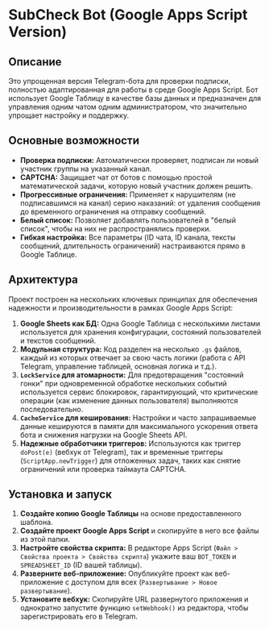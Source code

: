 # SubCheck Bot (Google Apps Script Version)

## Описание

Это упрощенная версия Telegram-бота для проверки подписки, полностью адаптированная для работы в среде Google Apps Script. Бот использует Google Таблицу в качестве базы данных и предназначен для управления одним чатом одним администратором, что значительно упрощает настройку и поддержку.

## Основные возможности

*   **Проверка подписки:** Автоматически проверяет, подписан ли новый участник группы на указанный канал.
*   **CAPTCHA:** Защищает чат от ботов с помощью простой математической задачи, которую новый участник должен решить.
*   **Прогрессивные ограничения:** Применяет к нарушителям (не подписавшимся на канал) серию наказаний: от удаления сообщения до временного ограничения на отправку сообщений.
*   **Белый список:** Позволяет добавлять пользователей в "белый список", чтобы на них не распространялись проверки.
*   **Гибкая настройка:** Все параметры (ID чата, ID канала, тексты сообщений, длительность ограничений) настраиваются прямо в Google Таблице.

## Архитектура

Проект построен на нескольких ключевых принципах для обеспечения надежности и производительности в рамках Google Apps Script:

1.  **Google Sheets как БД:** Одна Google Таблица с несколькими листами используется для хранения конфигурации, состояний пользователей и текстов сообщений.
2.  **Модульная структура:** Код разделен на несколько `.gs` файлов, каждый из которых отвечает за свою часть логики (работа с API Telegram, управление таблицей, основная логика и т.д.).
3.  **`LockService` для атомарности:** Для предотвращения "состояний гонки" при одновременной обработке нескольких событий используется сервис блокировок, гарантирующий, что критические операции (как изменение данных пользователя) выполняются последовательно.
4.  **`CacheService` для кеширования:** Настройки и часто запрашиваемые данные кешируются в памяти для максимального ускорения ответа бота и снижения нагрузки на Google Sheets API.
5.  **Надежные обработчики триггеров:** Используются как триггер `doPost(e)` (вебхук от Telegram), так и временные триггеры (`ScriptApp.newTrigger`) для отложенных задач, таких как снятие ограничений или проверка таймаута CAPTCHA.

## Установка и запуск

1.  **Создайте копию Google Таблицы** на основе предоставленного шаблона.
2.  **Создайте проект Google Apps Script** и скопируйте в него все файлы из этой папки.
3.  **Настройте свойства скрипта:** В редакторе Apps Script (`Файл > Свойства проекта > Свойства скрипта`) укажите ваш `BOT_TOKEN` и `SPREADSHEET_ID` (ID вашей таблицы).
4.  **Разверните веб-приложение:** Опубликуйте проект как веб-приложение с доступом для всех (`Развертывание > Новое развертывание`).
5.  **Установите вебхук:** Скопируйте URL развернутого приложения и однократно запустите функцию `setWebhook()` из редактора, чтобы зарегистрировать его в Telegram.
